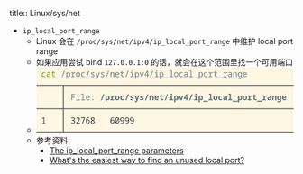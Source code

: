 title:: Linux/sys/net

- `ip_local_port_range`
	- Linux 会在 `/proc/sys/net/ipv4/ip_local_port_range` 中维护 local port range
	- 如果应用尝试 bind `127.0.0.1:0` 的话，就会在这个范围里找一个可用端口
	- ![image.png](../assets/image_1645538045029_0.png)
	- 参考资料
		- [The ip_local_port_range parameters](https://tldp.org/LDP/solrhe/Securing-Optimizing-Linux-RH-Edition-v1.3/chap6sec70.html)
		- [What's the easiest way to find an unused local port?](https://unix.stackexchange.com/questions/55913/whats-the-easiest-way-to-find-an-unused-local-port)